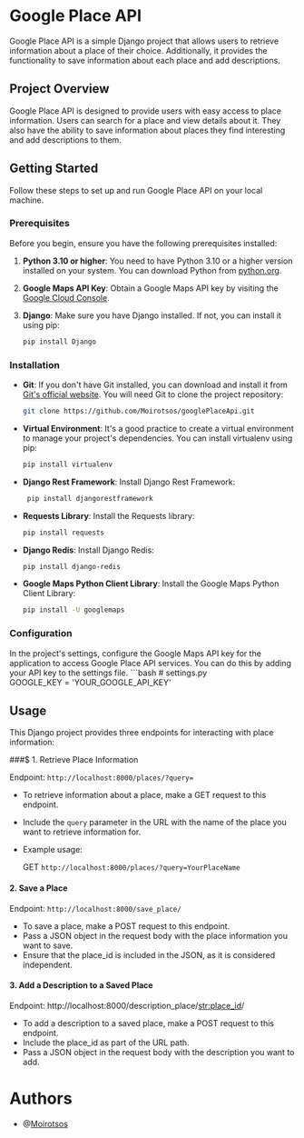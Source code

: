# Google Place API

Google Place API is a simple Django project that allows users to retrieve information about a place of their choice. Additionally, it provides the functionality to save information about each place and add descriptions.

## Project Overview

Google Place API is designed to provide users with easy access to place information. Users can search for a place and view details about it. They also have the ability to save information about places they find interesting and add descriptions to them.

## Getting Started

Follow these steps to set up and run Google Place API on your local machine.

### Prerequisites

Before you begin, ensure you have the following prerequisites installed:

1. **Python 3.10 or higher**: You need to have Python 3.10 or a higher version installed on your system. You can download Python from [python.org](https://www.python.org/downloads/).

2. **Google Maps API Key**: Obtain a Google Maps API key by visiting the [Google Cloud Console](https://console.cloud.google.com/).

3. **Django**: Make sure you have Django installed. If not, you can install it using pip:
   ```bash
   pip install Django
   
### Installation

- **Git**: If you don't have Git installed, you can download and install it from [Git's official website](https://git-scm.com/downloads). You will need Git to clone the project repository:

   ```bash
   git clone https://github.com/Moirotsos/googlePlaceApi.git
   
- **Virtual Environment**: It's a good practice to create a virtual environment to manage your project's dependencies. You can install virtualenv using pip:
  ```bash
  pip install virtualenv
  
- **Django Rest Framework**: Install Django Rest Framework:
   ```bash
    pip install djangorestframework

- **Requests Library**: Install the Requests library:
    ```bash
    pip install requests

- **Django Redis**: Install Django Redis:
    ```bash
    pip install django-redis

- **Google Maps Python Client Library**: Install the Google Maps Python Client Library:
    ```bash
    pip install -U googlemaps
### Configuration

In the project's settings, configure the Google Maps API key for the application to access Google Place API services. You can do this by adding your API key to the settings file.
    ```bash
    # settings.py  
    GOOGLE_KEY = 'YOUR_GOOGLE_API_KEY'



## Usage

This Django project provides three endpoints for interacting with place information:

###$ 1. Retrieve Place Information

Endpoint: `http://localhost:8000/places/?query=`
- To retrieve information about a place, make a GET request to this endpoint.
- Include the `query` parameter in the URL with the name of the place you want to retrieve information for.
- Example usage:
  
   GET `http://localhost:8000/places/?query=YourPlaceName`

#### 2. Save a Place

Endpoint: `http://localhost:8000/save_place/`

- To save a place, make a POST request to this endpoint.
- Pass a JSON object in the request body with the place information you want to save.
- Ensure that the place_id is included in the JSON, as it is considered independent.

#### 3. Add a Description to a Saved Place

Endpoint: http://localhost:8000/description_place/<str:place_id>/

- To add a description to a saved place, make a POST request to this endpoint.
- Include the place_id as part of the URL path.
- Pass a JSON object in the request body with the description you want to add.

# Authors     
- @[Moirotsos](https://github.com/Moirotsos/googlePlaceApi)
  

